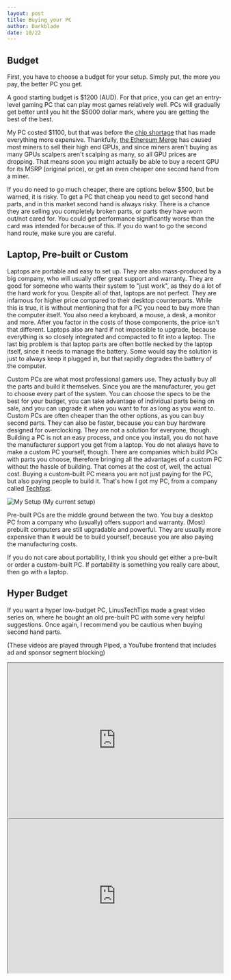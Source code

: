 ```yaml
---
layout: post
title: Buying your PC
author: Darkblade
date: 10/22
---
```


## Budget

First, you have to choose a budget for your setup. Simply put, the more you pay, the better PC you get.

A good starting budget is $1200 (AUD). For that price, you can get an entry-level gaming PC that can play most games relatively well. PCs will gradually get better until you hit the $5000 dollar mark, where you are getting the best of the best. 

My PC costed $1100, but that was before the [chip shortage](https://www.pcmag.com/news/inside-the-gpu-shortage-why-you-still-cant-buy-a-graphics-card) that has made everything more expensive. Thankfully, [the Ethereum Merge](https://ethereum.org/en/upgrades/merge/) has caused most miners to sell their high end GPUs, and since miners aren't buying as many GPUs scalpers aren't scalping as many, so all GPU prices are dropping. That means soon you might actually be able to buy a recent GPU for its MSRP (original price), or get an even cheaper one second hand from a miner.

If you do need to go much cheaper, there are options below $500, but be warned, it is risky. To get a PC that cheap you need to get second hand parts, and in this market second hand is always risky. There is a chance they are selling you completely broken parts, or parts they have worn out/not cared for. You could get performance significantly worse than the card was intended for because of this. If you do want to go the second hand route, make sure you are careful.

## Laptop, Pre-built or Custom

Laptops are portable and easy to set up. They are also mass-produced by a big company, who will usually offer great support and warranty. They are good for someone who wants their system to "just work", as they do a lot of the hard work for you. Despite all of that, laptops are not perfect. They are infamous for higher price compared to their desktop counterparts. While this is true, it is without mentioning that for a PC you need to buy more than the computer itself. You also need a keyboard, a mouse, a desk, a monitor and more. After you factor in the costs of those components, the price isn't that different. Laptops also are hard if not impossible to upgrade, because everything is so closely integrated and compacted to fit into a laptop. The last big problem is that laptop parts are often bottle necked by the laptop itself, since it needs to manage the battery. Some would say the solution is just to always keep it plugged in, but that rapidly degrades the battery of the computer.

Custom PCs are what most professional gamers use. They actually buy all the parts and build it themselves. Since you are the manufacturer, you get to choose every part of the system. You can choose the specs to be the best for your budget, you can take advantage of individual parts being on sale, and you can upgrade it when you want to for as long as you want to. Custom PCs are often cheaper than the other options, as you can buy second parts. They can also be faster, because you can buy hardware designed for overclocking. They are not a solution for everyone, though. Building a PC is not an easy process, and once you install, you do not have the manufacturer support you get from a laptop. You do not always have to make a custom PC yourself, though. There are companies which build PCs with parts you choose, therefore bringing all the advantages of a custom PC without the hassle of building. That comes at the cost of, well, the actual cost. Buying a custom-built PC means you are not just paying for the PC, but also paying people to build it. That's how I got my PC, from a company called [Techfast](https://techfast.com.au/).

![My Setup](https://github.com/Dispatch9001/moonwalk/raw/master/images/desktop.jpg)
(My current setup)

Pre-built PCs are the middle ground between the two. You buy a desktop PC from a company who (usually) offers support and warranty. (Most) prebuilt computers are still upgradable and powerful. They are usually more expensive than it would be to build yourself, because you are also paying the manufacturing costs. 

If you do not care about portability, I think you should get either a pre-built or order a custom-built PC. If portability is something you really care about, then go with a laptop.

## Hyper Budget 

If you want a hyper low-budget PC, LinusTechTips made a great video series on, where he bought an old pre-built PC  with some very helpful suggestions. Once again, I recommend you be cautious when buying second hand parts. 

(These videos are played through Piped, a YouTube frontend that includes ad and sponsor segment blocking)
<div align="center">
  <iframe width="100%" height="360"
  src="https://piped.kavin.rocks/embed/watch?v=xTAzwKiQ7Ns">
  </iframe>
  <iframe width="100%" height="360"
  src="https://piped.kavin.rocks/embed/watch?v=YLC9rZ2e0Ms">
  </iframe>
</div>
